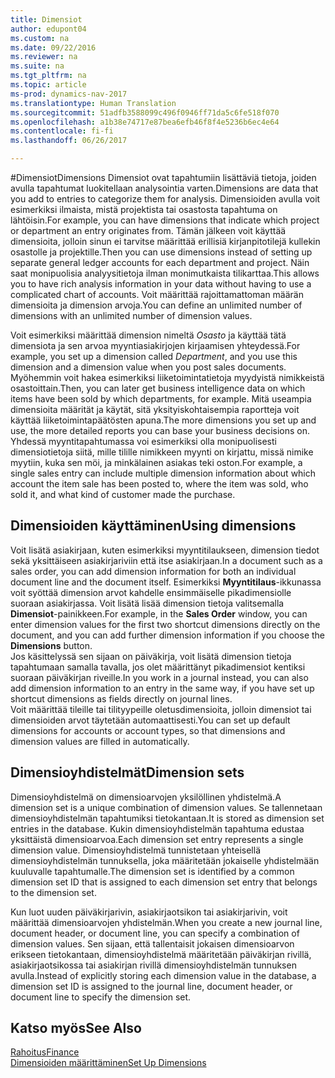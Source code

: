 ```yaml
---
title: Dimensiot
author: edupont04
ms.custom: na
ms.date: 09/22/2016
ms.reviewer: na
ms.suite: na
ms.tgt_pltfrm: na
ms.topic: article
ms-prod: dynamics-nav-2017
ms.translationtype: Human Translation
ms.sourcegitcommit: 51adfb3588099c496f0946ff71da5c6fe518f070
ms.openlocfilehash: a1b38e74717e87bea6efb46f8f4e5236b6ec4e64
ms.contentlocale: fi-fi
ms.lasthandoff: 06/26/2017

---
```


#<a name="dimensions"></a><span data-ttu-id="c5540-102">Dimensiot</span><span class="sxs-lookup"><span data-stu-id="c5540-102">Dimensions</span></span>
<span data-ttu-id="c5540-103">Dimensiot ovat tapahtumiin lisättäviä tietoja, joiden avulla tapahtumat luokitellaan analysointia varten.</span><span class="sxs-lookup"><span data-stu-id="c5540-103">Dimensions are data that you add to entries to categorize them for analysis.</span></span> <span data-ttu-id="c5540-104">Dimensioiden avulla voit esimerkiksi ilmaista, mistä projektista tai osastosta tapahtuma on lähtöisin.</span><span class="sxs-lookup"><span data-stu-id="c5540-104">For example, you can have dimensions that indicate which project or department an entry originates from.</span></span>
<span data-ttu-id="c5540-105">Tämän jälkeen voit käyttää dimensioita, jolloin sinun ei tarvitse määrittää erillisiä kirjanpitotilejä kullekin osastolle ja projektille.</span><span class="sxs-lookup"><span data-stu-id="c5540-105">Then you can use dimensions instead of setting up separate general ledger accounts for each department and project.</span></span> <span data-ttu-id="c5540-106">Näin saat monipuolisia analyysitietoja ilman monimutkaista tilikarttaa.</span><span class="sxs-lookup"><span data-stu-id="c5540-106">This allows you to have rich analysis information in your data without having to use a complicated chart of accounts.</span></span>
<span data-ttu-id="c5540-107">Voit määrittää rajoittamattoman määrän dimensioita ja dimension arvoja.</span><span class="sxs-lookup"><span data-stu-id="c5540-107">You can define an unlimited number of dimensions with an unlimited number of dimension values.</span></span>  

<span data-ttu-id="c5540-108">Voit esimerkiksi määrittää dimension nimeltä *Osasto* ja käyttää tätä dimensiota ja sen arvoa myyntiasiakirjojen kirjaamisen yhteydessä.</span><span class="sxs-lookup"><span data-stu-id="c5540-108">For example, you set up a dimension called *Department*, and you use this dimension and a dimension value when you post sales documents.</span></span> <span data-ttu-id="c5540-109">Myöhemmin voit hakea esimerkiksi liiketoimintatietoja myydyistä nimikkeistä osastoittain.</span><span class="sxs-lookup"><span data-stu-id="c5540-109">Then, you can later get business intelligence data on which items have been sold by which departments, for example.</span></span>
<span data-ttu-id="c5540-110">Mitä useampia dimensioita määrität ja käytät, sitä yksityiskohtaisempia raportteja voit käyttää liiketoimintapäätösten apuna.</span><span class="sxs-lookup"><span data-stu-id="c5540-110">The more dimensions you set up and use, the more detailed reports you can base your business decisions on.</span></span> <span data-ttu-id="c5540-111">Yhdessä myyntitapahtumassa voi esimerkiksi olla monipuolisesti dimensiotietoja siitä, mille tilille nimikkeen myynti on kirjattu, missä nimike myytiin, kuka sen möi, ja minkälainen asiakas teki oston.</span><span class="sxs-lookup"><span data-stu-id="c5540-111">For example, a single sales entry can include multiple dimension information about which account the item sale has been posted to, where the item was sold, who sold it, and what kind of customer made the purchase.</span></span>  

## <a name="using-dimensions"></a><span data-ttu-id="c5540-112">Dimensioiden käyttäminen</span><span class="sxs-lookup"><span data-stu-id="c5540-112">Using dimensions</span></span>
<span data-ttu-id="c5540-113">Voit lisätä asiakirjaan, kuten esimerkiksi myyntitilaukseen, dimension tiedot sekä yksittäiseen asiakirjariviin että itse asiakirjaan.</span><span class="sxs-lookup"><span data-stu-id="c5540-113">In a document such as a sales order, you can add dimension information for both an individual document line and the document itself.</span></span> <span data-ttu-id="c5540-114">Esimerkiksi **Myyntitilaus**-ikkunassa voit syöttää dimension arvot kahdelle ensimmäiselle pikadimensiolle suoraan asiakirjassa. Voit lisätä lisää dimension tietoja valitsemalla **Dimensiot**-painikkeen.</span><span class="sxs-lookup"><span data-stu-id="c5540-114">For example, in the **Sales Order** window, you can enter dimension values for the first two shortcut dimensions directly on the document, and you can add further dimension information if you choose the **Dimensions** button.</span></span>  
<span data-ttu-id="c5540-115">Jos käsittelyssä sen sijaan on päiväkirja, voit lisätä dimension tietoja tapahtumaan samalla tavalla, jos olet määrittänyt pikadimensiot kentiksi suoraan päiväkirjan riveille.</span><span class="sxs-lookup"><span data-stu-id="c5540-115">In you work in a journal instead, you can also add dimension information to an entry in the same way, if you have set up shortcut dimensions as fields directly on journal lines.</span></span>  
<span data-ttu-id="c5540-116">Voit määrittää tileille tai tilityypeille oletusdimensioita, jolloin dimensiot tai dimensioiden arvot täytetään automaattisesti.</span><span class="sxs-lookup"><span data-stu-id="c5540-116">You can set up default dimensions for accounts or account types, so that dimensions and dimension values are filled in automatically.</span></span>  

## <a name="dimension-sets"></a><span data-ttu-id="c5540-117">Dimensioyhdistelmät</span><span class="sxs-lookup"><span data-stu-id="c5540-117">Dimension sets</span></span>
<span data-ttu-id="c5540-118">Dimensioyhdistelmä on dimensioarvojen yksilöllinen yhdistelmä.</span><span class="sxs-lookup"><span data-stu-id="c5540-118">A dimension set is a unique combination of dimension values.</span></span> <span data-ttu-id="c5540-119">Se tallennetaan dimensioyhdistelmän tapahtumiksi tietokantaan.</span><span class="sxs-lookup"><span data-stu-id="c5540-119">It is stored as dimension set entries in the database.</span></span> <span data-ttu-id="c5540-120">Kukin dimensioyhdistelmän tapahtuma edustaa yksittäistä dimensioarvoa.</span><span class="sxs-lookup"><span data-stu-id="c5540-120">Each dimension set entry represents a single dimension value.</span></span> <span data-ttu-id="c5540-121">Dimensioyhdistelmä tunnistetaan yhteisellä dimensioyhdistelmän tunnuksella, joka määritetään jokaiselle yhdistelmään kuuluvalle tapahtumalle.</span><span class="sxs-lookup"><span data-stu-id="c5540-121">The dimension set is identified by a common dimension set ID that is assigned to each dimension set entry that belongs to the dimension set.</span></span>  

<span data-ttu-id="c5540-122">Kun luot uuden päiväkirjarivin, asiakirjaotsikon tai asiakirjarivin, voit määrittää dimensioarvojen yhdistelmän.</span><span class="sxs-lookup"><span data-stu-id="c5540-122">When you create a new journal line, document header, or document line, you can specify a combination of dimension values.</span></span> <span data-ttu-id="c5540-123">Sen sijaan, että tallentaisit jokaisen dimensioarvon erikseen tietokantaan, dimensioyhdistelmä määritetään päiväkirjan rivillä, asiakirjaotsikossa tai asiakirjan rivillä dimensioyhdistelmän tunnuksen avulla.</span><span class="sxs-lookup"><span data-stu-id="c5540-123">Instead of explicitly storing each dimension value in the database, a dimension set ID is assigned to the journal line, document header, or document line to specify the dimension set.</span></span>  

## <a name="see-also"></a><span data-ttu-id="c5540-124">Katso myös</span><span class="sxs-lookup"><span data-stu-id="c5540-124">See Also</span></span>
[<span data-ttu-id="c5540-125">Rahoitus</span><span class="sxs-lookup"><span data-stu-id="c5540-125">Finance</span></span>](finance-setup.md)  
[<span data-ttu-id="c5540-126">Dimensioiden määrittäminen</span><span class="sxs-lookup"><span data-stu-id="c5540-126">Set Up Dimensions</span></span>](finance-setup-setup-dimensions.md)  


